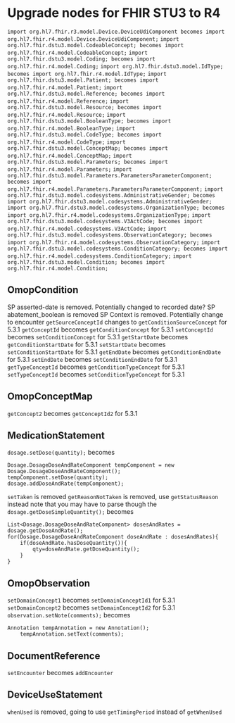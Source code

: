 # Upgrade nodes for FHIR STU3 to R4

`import org.hl7.fhir.r3.model.Device.DeviceUdiComponent becomes import org.hl7.fhir.r4.model.Device.DeviceUdiComponent;`
`import org.hl7.fhir.dstu3.model.CodeableConcept; becomes import org.hl7.fhir.r4.model.CodeableConcept;`
`import org.hl7.fhir.dstu3.model.Coding; becomes import org.hl7.fhir.r4.model.Coding;`
`import org.hl7.fhir.dstu3.model.IdType; becomes import org.hl7.fhir.r4.model.IdType;`
`import org.hl7.fhir.dstu3.model.Patient; becomes import org.hl7.fhir.r4.model.Patient;`
`import org.hl7.fhir.dstu3.model.Reference; becomes import org.hl7.fhir.r4.model.Reference;`
`import org.hl7.fhir.dstu3.model.Resource; becomes import org.hl7.fhir.r4.model.Resource;`
`import org.hl7.fhir.dstu3.model.BooleanType; becomes import org.hl7.fhir.r4.model.BooleanType;`
`import org.hl7.fhir.dstu3.model.CodeType; becomes import org.hl7.fhir.r4.model.CodeType;`
`import org.hl7.fhir.dstu3.model.ConceptMap; becomes import org.hl7.fhir.r4.model.ConceptMap;`
`import org.hl7.fhir.dstu3.model.Parameters; becomes import org.hl7.fhir.r4.model.Parameters;`
`import org.hl7.fhir.dstu3.model.Parameters.ParametersParameterComponent; becomes import org.hl7.fhir.r4.model.Parameters.ParametersParameterComponent;`
`import org.hl7.fhir.dstu3.model.codesystems.AdministrativeGender; becomes import org.hl7.fhir.dstu3.model.codesystems.AdministrativeGender;`
`import org.hl7.fhir.dstu3.model.codesystems.OrganizationType; becomes import org.hl7.fhir.r4.model.codesystems.OrganizationType;`
`import org.hl7.fhir.dstu3.model.codesystems.V3ActCode; becomes import org.hl7.fhir.r4.model.codesystems.V3ActCode;`
`import org.hl7.fhir.dstu3.model.codesystems.ObservationCategory; becomes import org.hl7.fhir.r4.model.codesystems.ObservationCategory;`
`import org.hl7.fhir.dstu3.model.codesystems.ConditionCategory; becomes import org.hl7.fhir.r4.model.codesystems.ConditionCategory;`
`import org.hl7.fhir.dstu3.model.Condition; becomes import org.hl7.fhir.r4.model.Condition;`

## OmopCondition
SP asserted-date is removed. Potentially changed to recorded date?
SP abatement_boolean is removed
SP Context is removed. Potentially change to encounter
`getSourceConceptId` changes to `getConditionSourceConcept` for 5.3.1
`getConceptId` becomes `getConditionConcept` for 5.3.1
`setConceptId` becomes `setConditionConcept` for 5.3.1
`getStartDate` becomes `getConditionStartDate` for 5.3.1
`setStartDate` becomes `setConditionStartDate` for 5.3.1
`getEndDate` becomes `getConditionEndDate` for 5.3.1
`setEndDate` becomes `setConditionEndDate` for 5.3.1
`getTypeConceptId` becomes `getConditionTypeConcept` for 5.3.1
`setTypeConceptId` becomes `setConditionTypeConcept` for 5.3.1

## OmopConceptMap
`getConcept2`  becomes `getConceptId2` for 5.3.1

## MedicationStatement
`dosage.setDose(quantity);` becomes 
```
Dosage.DosageDoseAndRateComponent tempComponent = new Dosage.DosageDoseAndRateComponent();
tempComponent.setDose(quantity);
dosage.addDoseAndRate(tempComponent);
```
`setTaken` is removed
`getReasonNotTaken` is removed, use `getStatusReason` instead
	note that you may have to parse though the 
`dosage.getDoseSimpleQuantity();` becomes 
```
List<Dosage.DosageDoseAndRateComponent> dosesAndRates = dosage.getDoseAndRate();
for(Dosage.DosageDoseAndRateComponent doseAndRate : dosesAndRates){
	if(doseAndRate.hasDoseQuantity()){
		qty=doseAndRate.getDoseQuantity();
	}
}
```

## OmopObservation
`setDomainConcept1` becomes `setDomainConceptId1` for 5.3.1
`setDomainConcept2` becomes `setDomainConceptId2` for 5.3.1
`observation.setNote(comments);` becomes 
```
Annotation tempAnnotation = new Annotation();
	tempAnnotation.setText(comments);
```

## DocumentReference
`setEncounter` becomes `addEncounter`

## DeviceUseStatement
`whenUsed` is removed, going to use `getTimingPeriod` instead of `getWhenUsed`
